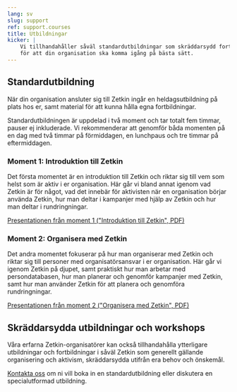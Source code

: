 ```yaml
---
lang: sv
slug: support
ref: support.courses
title: Utbildningar
kicker: |
    Vi tillhandahåller såväl standardutbildningar som skräddarsydd fortbildning
    för att din organisation ska komma igång på bästa sätt.
---
```


## Standardutbildning
När din organisation ansluter sig till Zetkin ingår en heldagsutbildning på
plats hos er, samt material för att kunna hålla egna fortbildningar.

Standardutbildningen är uppdelad i två moment och tar totalt fem timmar, pauser
ej inkluderade. Vi rekommenderar att genomför båda momenten på en dag med två
timmar på förmiddagen, en lunchpaus och tre timmar på eftermiddagen.

### Moment 1: Introduktion till Zetkin
Det första momentet är en introduktion till Zetkin och riktar sig till vem som
helst som är aktiv i er organisation. Här går vi bland annat igenom vad Zetkin
är för något, vad det innebär för aktivisten när en organisation börjar använda
Zetkin, hur man deltar i kampanjer med hjälp av Zetkin och hur man deltar i
rundringningar.

[Presentationen från moment 1 ("Introduktion till Zetkin", PDF)](/assets/presentations/introduktion-till-zetkin.pdf)

### Moment 2: Organisera med Zetkin
Det andra momentet fokuserar på hur man organiserar med Zetkin och riktar sig
till personer med organisatörsansvar i er organisation. Här går vi igenom
Zetkin på djupet, samt praktiskt hur man arbetar med persondatabasen, hur man
planerar och genomför kampanjer med Zetkin, samt hur man använder Zetkin för
att planera och genomföra rundringningar.

[Presentationen från moment 2 ("Organisera med Zetkin", PDF)](/assets/presentations/organisera-med-zetkin.pdf)

## Skräddarsydda utbildningar och workshops
Våra erfarna Zetkin-organisatörer kan också tillhandahålla ytterligare
utbildningar och fortbildningar i såväl Zetkin som generellt gällande
organisering och aktivism, skräddarsydda utifrån era behov och önskemål.

[Kontakta oss](/sv/kontakt) om ni vill boka in en standardutbildning eller
diskutera en specialutformad utbildning.
